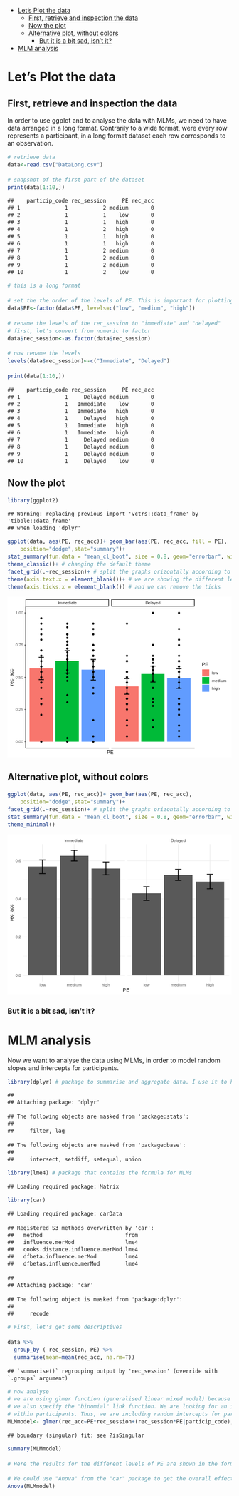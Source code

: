 -   [Let’s Plot the data](#lets-plot-the-data)
    -   [First, retrieve and inspection the
        data](#first-retrieve-and-inspection-the-data)
    -   [Now the plot](#now-the-plot)
    -   [Alternative plot, without
        colors](#alternative-plot-without-colors)
        -   [But it is a bit sad, isn’t
            it?](#but-it-is-a-bit-sad-isnt-it)
-   [MLM analysis](#mlm-analysis)

Let’s Plot the data
===================

First, retrieve and inspection the data
---------------------------------------

In order to use ggplot and to analyse the data with MLMs, we need to
have data arranged in a long format. Contrarily to a wide format, were
every row represents a participant, in a long format dataset each row
corresponds to an observation.

``` r
# retrieve data
data<-read.csv("DataLong.csv")

# snapshot of the first part of the dataset
print(data[1:10,])
```

    ##    particip_code rec_session     PE rec_acc
    ## 1              1           2 medium       0
    ## 2              1           1    low       0
    ## 3              1           1   high       0
    ## 4              1           2   high       0
    ## 5              1           1   high       0
    ## 6              1           1   high       0
    ## 7              1           2 medium       0
    ## 8              1           2 medium       0
    ## 9              1           2 medium       0
    ## 10             1           2    low       0

``` r
# this is a long format

# set the the order of the levels of PE. This is important for plotting
data$PE<-factor(data$PE, levels=c("low", "medium", "high"))

# rename the levels of the rec_session to "immediate" and "delayed"
# first, let's convert from numeric to factor
data$rec_session<-as.factor(data$rec_session)

# now rename the levels
levels(data$rec_session)<-c("Immediate", "Delayed")

print(data[1:10,])
```

    ##    particip_code rec_session     PE rec_acc
    ## 1              1     Delayed medium       0
    ## 2              1   Immediate    low       0
    ## 3              1   Immediate   high       0
    ## 4              1     Delayed   high       0
    ## 5              1   Immediate   high       0
    ## 6              1   Immediate   high       0
    ## 7              1     Delayed medium       0
    ## 8              1     Delayed medium       0
    ## 9              1     Delayed medium       0
    ## 10             1     Delayed    low       0

Now the plot
------------

``` r
library(ggplot2)
```

    ## Warning: replacing previous import 'vctrs::data_frame' by 'tibble::data_frame'
    ## when loading 'dplyr'

``` r
ggplot(data, aes(PE, rec_acc))+ geom_bar(aes(PE, rec_acc, fill = PE),
    position="dodge",stat="summary")+
stat_summary(fun.data = "mean_cl_boot", size = 0.8, geom="errorbar", width=0.2 )+ # this line adds error bars
theme_classic()+ # changing the default theme
facet_grid(.~rec_session)+ # split the graphs orizontally according to rec_session
theme(axis.text.x = element_blank())+ # we are showing the different levels through the colors, so we can avoid naming the bars
theme(axis.ticks.x = element_blank()) # and we can remove the ticks
```

![](PREMUP-Memory_files/figure-markdown_github/unnamed-chunk-2-1.png)

Alternative plot, without colors
--------------------------------

``` r
ggplot(data, aes(PE, rec_acc))+ geom_bar(aes(PE, rec_acc),
    position="dodge",stat="summary")+
facet_grid(.~rec_session)+ # split the graphs orizontally according to rec_session
stat_summary(fun.data = "mean_cl_boot", size = 0.8, geom="errorbar", width=0.2 )+ 
theme_minimal()
```

![](PREMUP-Memory_files/figure-markdown_github/unnamed-chunk-3-1.png)

### But it is a bit sad, isn’t it?

MLM analysis
============

Now we want to analyse the data using MLMs, in order to model random
slopes and intercepts for participants.

``` r
library(dplyr) # package to summarise and aggregate data. I use it to have descriptive statistics
```

    ## 
    ## Attaching package: 'dplyr'

    ## The following objects are masked from 'package:stats':
    ## 
    ##     filter, lag

    ## The following objects are masked from 'package:base':
    ## 
    ##     intersect, setdiff, setequal, union

``` r
library(lme4) # package that contains the formula for MLMs
```

    ## Loading required package: Matrix

``` r
library(car)
```

    ## Loading required package: carData

    ## Registered S3 methods overwritten by 'car':
    ##   method                          from
    ##   influence.merMod                lme4
    ##   cooks.distance.influence.merMod lme4
    ##   dfbeta.influence.merMod         lme4
    ##   dfbetas.influence.merMod        lme4

    ## 
    ## Attaching package: 'car'

    ## The following object is masked from 'package:dplyr':
    ## 
    ##     recode

``` r
# First, let's get some descriptives

data %>%
  group_by ( rec_session, PE) %>%
  summarise(mean=mean(rec_acc, na.rm=T))
```

    ## `summarise()` regrouping output by 'rec_session' (override with `.groups` argument)

``` r
# now analyse
# we are using glmer function (generalised linear mixed model) because our dependent variable (recognition accuracy) is binary. For this reason, 
# we also specify the "binomial" link function. We are looking for an interaction between PE and the session. Data are repeated in the two rec_sessions and nester
# within participants. Thus, we are including random intercepts for participants, and random slopes for rec_session and PE. 
MLMmodel<- glmer(rec_acc~PE*rec_session+(rec_session*PE|particip_code), family= binomial, data=data)
```

    ## boundary (singular) fit: see ?isSingular

``` r
summary(MLMmodel)

# Here the results for the different levels of PE are shown in the form of contrasts

# We could use "Anova" from the "car" package to get the overall effect of PE (Wald Chi-square)
Anova(MLMmodel)
```
